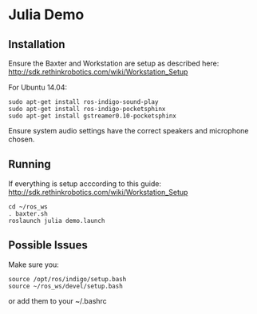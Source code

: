 # Julia Demo

## Installation
Ensure the Baxter and Workstation are setup as described here: http://sdk.rethinkrobotics.com/wiki/Workstation_Setup

For Ubuntu 14.04:
```
sudo apt-get install ros-indigo-sound-play
sudo apt-get install ros-indigo-pocketsphinx
sudo apt-get install gstreamer0.10-pocketsphinx
```
Ensure system audio settings have the correct speakers and microphone chosen.

## Running
If everything is setup acccording to this guide: http://sdk.rethinkrobotics.com/wiki/Workstation_Setup
```
cd ~/ros_ws
. baxter.sh
roslaunch julia demo.launch
```


## Possible Issues
Make sure you:
```
source /opt/ros/indigo/setup.bash
source ~/ros_ws/devel/setup.bash
```
or add them to your ~/.bashrc
